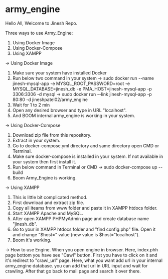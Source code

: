 # army_engine
Hello All,
Welcome to Jinesh Repo.

Three ways to use Army_Engine:
1) Using Docker Image
2) Using Docker-Compose 
3) Using XAMPP

-> Using Docker Image
1) Make sure your system have installed Docker
2) Run below two command in your system
  -> sudo docker run --name jinesh-mysql-app -e MYSQL_ROOT_PASSWORD=root -e MYSQL_DATABASE=jinesh_db -e PMA_HOST=jinesh-mysql-app -p 3306:3306 -d mysql
  -> sudo docker run --link jinesh-mysql-app -p 80:80 -d jineshpatel02/army_engine
3) Wait for 1 to 2 min
4) Open any desired browser and type in URL "localhost".
5) And BOOM internal army_engine is working in your system.

-> Using Docker-Compose
1) Download zip file from this repository.
2) Extract in your system.
3) Go to docker-compose.yml directory and same directory open CMD or Terminal.
4) Make sure docker-compose is installed in your system. If not available in your system then first install it.
5) Run below command in Terminal or CMD
   -> sudo docker-compose up --build
6) Boom Army_Engine is working.

-> Using XAMPP
1) This is little bit complicated method.
2) First download and extract zip file.
3) Copy all iteams from www folder and paste it in XAMPP htdocs folder.
4) Start XAMPP Apache and MySQL.
5) After open XAMPP PHPMyAdmin page and create database name "jinesh_db".
6) Go to your in XAMPP htdocs folder and "find config.php" file. Open it and change "$host=" value (new value is $host="localhost").
7) Boom it's working.

-> How to use Engine.
When you open engine in browser. Here, index.phh page bottom you have see "Cawl" button.
First you have to click on it and it's redirect to "crawl_url" page. Here, what you want add url in your internal army_engine database. you can add that url in URL input and wait for crawling. After that go back to mail page and search it over there.
